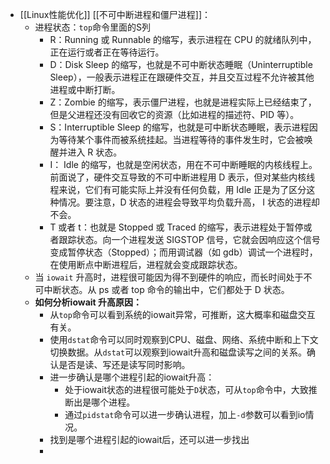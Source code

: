 - [[Linux性能优化]] [[不可中断进程和僵尸进程]]：
	- 进程状态：`top`命令里面的S列
		- R：Running 或 Runnable 的缩写，表示进程在 CPU 的就绪队列中，正在运行或者正在等待运行。
		- D：Disk Sleep 的缩写，也就是不可中断状态睡眠（Uninterruptible Sleep），一般表示进程正在跟硬件交互，并且交互过程不允许被其他进程或中断打断。
		- Z：Zombie 的缩写，表示僵尸进程，也就是进程实际上已经结束了，但是父进程还没有回收它的资源（比如进程的描述符、PID 等）。
		- S：Interruptible Sleep 的缩写，也就是可中断状态睡眠，表示进程因为等待某个事件而被系统挂起。当进程等待的事件发生时，它会被唤醒并进入 R 状态。
		- I： Idle 的缩写，也就是空闲状态，用在不可中断睡眠的内核线程上。前面说了，硬件交互导致的不可中断进程用 D 表示，但对某些内核线程来说，它们有可能实际上并没有任何负载，用 Idle 正是为了区分这种情况。要注意，D 状态的进程会导致平均负载升高， I 状态的进程却不会。
		- T 或者 t：也就是 Stopped 或 Traced 的缩写，表示进程处于暂停或者跟踪状态。向一个进程发送 SIGSTOP 信号，它就会因响应这个信号变成暂停状态（Stopped）；而用调试器（如 gdb）调试一个进程时，在使用断点中断进程后，进程就会变成跟踪状态。
	- 当 `iowait` 升高时，进程很可能因为得不到硬件的响应，而长时间处于不可中断状态。从 ps 或者 top 命令的输出中，它们都处于 D 状态。
	- **如何分析iowait 升高原因：**
		- 从`top`命令可以看到系统的iowait异常，可推断，这大概率和磁盘交互有关。
		- 使用`dstat`命令可以同时观察到CPU、磁盘、网络、系统中断和上下文切换数据。从`dstat`可以观察到iowait升高和磁盘读写之间的关系。确认是否是读、写还是读写同时影响。
		- 进一步确认是哪个进程引起的iowait升高：
			- 处于iowait状态的进程很可能处于`D`状态，可从`top`命令中，大致推断出是哪个进程。
			- 通过`pidstat`命令可以进一步确认进程，加上`-d`参数可以看到io情况。
		- 找到是哪个进程引起的iowait后，还可以进一步找出
		-